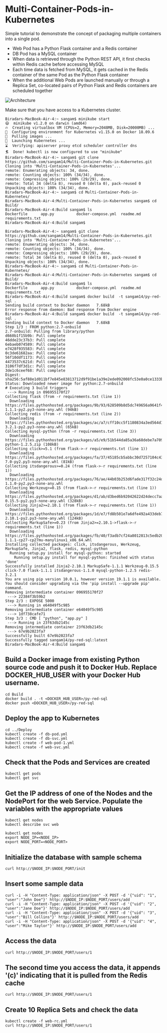 # Multi-Container-Pods-in-Kubernetes


Simple tutorial to demonstrate the concept of packaging multiple containers into a single pod. 
* Web Pod has a Python Flask container and a Redis container
* DB Pod has a MySQL container
* When data is retrieved through the Python REST API, it first checks within Redis cache before accessing MySQL
* Each time data is fetched from MySQL, it gets cached in the Redis container of the same Pod as the Python Flask container
* When the additional Web Pods are launched manually or through a Replica Set, co-located pairs of Python Flask and Redis containers are scheduled together

![Architecture](https://github.com/sangam14/Multi-Container-Pods-in-Kubernetes/blob/master/multi-container-pod.png?raw=true)

Make sure that you have access to a Kubernetes cluster.

```
Biradars-MacBook-Air-4:~ sangam$ minikube start
😄  minikube v1.2.0 on darwin (amd64)
🔥  Creating virtualbox VM (CPUs=2, Memory=2048MB, Disk=20000MB) ...
🐳  Configuring environment for Kubernetes v1.15.0 on Docker 18.09.6
🚜  Pulling images ...
🚀  Launching Kubernetes ... 
⌛  Verifying: apiserver proxy etcd scheduler controller dns
🏄  Done! kubectl is now configured to use "minikube"
Biradars-MacBook-Air-4:~ sangam$ git clone https://github.com/sangam14/Multi-Container-Pods-in-Kubernetes.git
Cloning into 'Multi-Container-Pods-in-Kubernetes'...
remote: Enumerating objects: 34, done.
remote: Counting objects: 100% (34/34), done.
remote: Compressing objects: 100% (29/29), done.
remote: Total 34 (delta 8), reused 0 (delta 0), pack-reused 0
Unpacking objects: 100% (34/34), done.
Biradars-MacBook-Air-4:~ sangam$ cd Multi-Container-Pods-in-Kubernetes/
Biradars-MacBook-Air-4:Multi-Container-Pods-in-Kubernetes sangam$ cd Build/
Biradars-MacBook-Air-4:Build sangam$ ls
Dockerfile		app.py			docker-compose.yml	readme.md		requirements.txt
Biradars-MacBook-Air-4:Build sangam$ 

Biradars-MacBook-Air-4:~ sangam$ git clone https://github.com/sangam14/Multi-Container-Pods-in-Kubernetes.git
Cloning into 'Multi-Container-Pods-in-Kubernetes'...
remote: Enumerating objects: 34, done.
remote: Counting objects: 100% (34/34), done.
remote: Compressing objects: 100% (29/29), done.
remote: Total 34 (delta 8), reused 0 (delta 0), pack-reused 0
Unpacking objects: 100% (34/34), done.
Biradars-MacBook-Air-4:~ sangam$ cd Multi-Container-Pods-in-Kubernetes/
Biradars-MacBook-Air-4:Multi-Container-Pods-in-Kubernetes sangam$ cd Build/
Biradars-MacBook-Air-4:Build sangam$ ls
Dockerfile		app.py			docker-compose.yml	readme.md		requirements.txt
Biradars-MacBook-Air-4:Build sangam$ docker build  -t sangam14/py-red-sql .
Sending build context to Docker daemon   7.68kB
Error response from daemon: Bad response from Docker engine
Biradars-MacBook-Air-4:Build sangam$ docker build  -t sangam14/py-red-sql .
Sending build context to Docker daemon   7.68kB
Step 1/3 : FROM python:2.7-onbuild
2.7-onbuild: Pulling from library/python
d660b1f15b9b: Pull complete 
46dde23c37b3: Pull complete 
6ebaeb074589: Pull complete 
e7428f935583: Pull complete 
0c3de61682aa: Pull complete 
56f10ddf1173: Pull complete 
4473537c621d: Pull complete 
3106f7df3d1c: Pull complete 
3de1c6ceef68: Pull complete 
Digest: sha256:5af88e1d011bf7e845e83813712d9f91be1a39e2ede092008fc53e0a0ce1333b
Status: Downloaded newer image for python:2.7-onbuild
# Executing 3 build triggers
 ---> Running in 096955170f27
Collecting flask (from -r requirements.txt (line 1))
  Downloading https://files.pythonhosted.org/packages/9b/93/628509b8d5dc749656a9641f4caf13540e2cdec85276964ff8f43bbb1d3b/Flask-1.1.1-py2.py3-none-any.whl (94kB)
Collecting redis (from -r requirements.txt (line 2))
  Downloading https://files.pythonhosted.org/packages/ac/a7/cff10cc5f1180834a3ed564d148fb4329c989cbb1f2e196fc9a10fa07072/redis-3.2.1-py2.py3-none-any.whl (65kB)
Collecting mysql-python (from -r requirements.txt (line 3))
  Downloading https://files.pythonhosted.org/packages/a5/e9/51b544da85a36a68debe7a7091f068d802fc515a3a202652828c73453cad/MySQL-python-1.2.5.zip (108kB)
Collecting click>=5.1 (from flask->-r requirements.txt (line 1))
  Downloading https://files.pythonhosted.org/packages/fa/37/45185cb5abbc30d7257104c434fe0b07e5a195a6847506c074527aa599ec/Click-7.0-py2.py3-none-any.whl (81kB)
Collecting itsdangerous>=0.24 (from flask->-r requirements.txt (line 1))
  Downloading https://files.pythonhosted.org/packages/76/ae/44b03b253d6fade317f32c24d100b3b35c2239807046a4c953c7b89fa49e/itsdangerous-1.1.0-py2.py3-none-any.whl
Collecting Werkzeug>=0.15 (from flask->-r requirements.txt (line 1))
  Downloading https://files.pythonhosted.org/packages/d1/ab/d3bed6b92042622d24decc7aadc8877badf18aeca1571045840ad4956d3f/Werkzeug-0.15.5-py2.py3-none-any.whl (328kB)
Collecting Jinja2>=2.10.1 (from flask->-r requirements.txt (line 1))
  Downloading https://files.pythonhosted.org/packages/1d/e7/fd8b501e7a6dfe492a433deb7b9d833d39ca74916fa8bc63dd1a4947a671/Jinja2-2.10.1-py2.py3-none-any.whl (124kB)
Collecting MarkupSafe>=0.23 (from Jinja2>=2.10.1->flask->-r requirements.txt (line 1))
  Downloading https://files.pythonhosted.org/packages/fb/40/f3adb7cf24a8012813c5edb20329eb22d5d8e2a0ecf73d21d6b85865da11/MarkupSafe-1.1.1-cp27-cp27mu-manylinux1_x86_64.whl
Installing collected packages: click, itsdangerous, Werkzeug, MarkupSafe, Jinja2, flask, redis, mysql-python
  Running setup.py install for mysql-python: started
    Running setup.py install for mysql-python: finished with status 'done'
Successfully installed Jinja2-2.10.1 MarkupSafe-1.1.1 Werkzeug-0.15.5 click-7.0 flask-1.1.1 itsdangerous-1.1.0 mysql-python-1.2.5 redis-3.2.1
You are using pip version 10.0.1, however version 19.1.1 is available.
You should consider upgrading via the 'pip install --upgrade pip' command.
Removing intermediate container 096955170f27
 ---> 22384f3b59b2
Step 2/3 : EXPOSE 5000
 ---> Running in e64049f5c985
Removing intermediate container e64049f5c985
 ---> 1df738cafe71
Step 3/3 : CMD [ "python", "app.py" ]
 ---> Running in 23f63db2145c
Removing intermediate container 23f63db2145c
 ---> 67e9b2023fa7
Successfully built 67e9b2023fa7
Successfully tagged sangam14/py-red-sql:latest
Biradars-MacBook-Air-4:Build sangam$ 
```




## Build a Docker image from existing Python source code and push it to Docker Hub. Replace DOCKER_HUB_USER with your Docker Hub username.
```
cd Build
docker build . -t <DOCKER_HUB_USER>/py-red-sql
docker push <DOCKER_HUB_USER>/py-red-sql
```

## Deploy the app to Kubernetes
```
cd ../Deploy
kubectl create -f db-pod.yml
kubectl create -f db-svc.yml
kubectl create -f web-pod-1.yml
kubectl create -f web-svc.yml
```

## Check that the Pods and Services are created
```
kubectl get pods
kubectl get svc
```

## Get the IP address of one of the Nodes and the NodePort for the web Service. Populate the variables with the appropriate values
```
kubectl get nodes
kubectl describe svc web

kubectl get nodes
export NODE_IP=<NODE_IP>
export NODE_PORT=<NODE_PORT>
```

## Initialize the database with sample schema
```
curl http://$NODE_IP:$NODE_PORT/init
```
## Insert some sample data
```
curl -i -H "Content-Type: application/json" -X POST -d '{"uid": "1", "user":"John Doe"}' http://$NODE_IP:$NODE_PORT/users/add
curl -i -H "Content-Type: application/json" -X POST -d '{"uid": "2", "user":"Jane Doe"}' http://$NODE_IP:$NODE_PORT/users/add
curl -i -H "Content-Type: application/json" -X POST -d '{"uid": "3", "user":"Bill Collins"}' http://$NODE_IP:$NODE_PORT/users/add
curl -i -H "Content-Type: application/json" -X POST -d '{"uid": "4", "user":"Mike Taylor"}' http://$NODE_IP:$NODE_PORT/users/add
```

## Access the data 
```
curl http://$NODE_IP:$NODE_PORT/users/1
```
## The second time you access the data, it appends '(c)' indicating that it is pulled from the Redis cache
```
curl http://$NODE_IP:$NODE_PORT/users/1
```

## Create 10 Replica Sets and check the data
```
kubectl create -f web-rc.yml
curl http://$NODE_IP:$NODE_PORT/users/1
```


